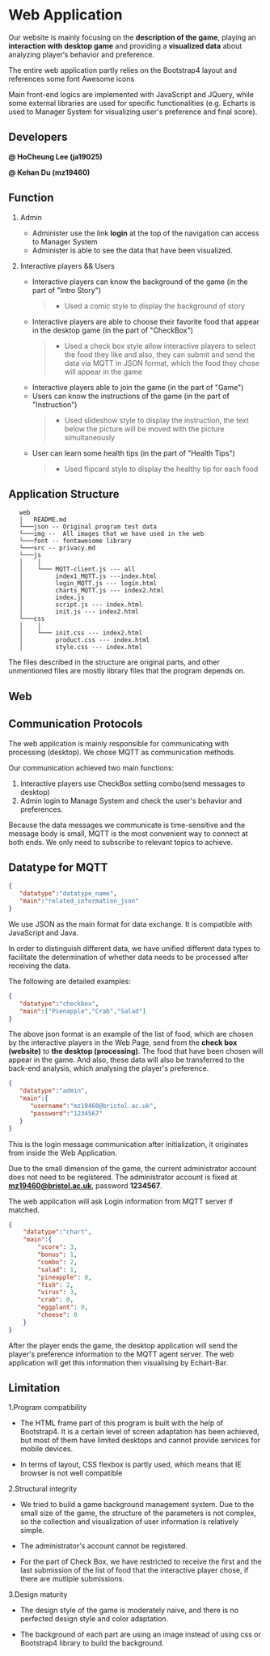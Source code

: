 # Web Application

Our website is mainly focusing on the **description of the game**, playing an **interaction with desktop game** and providing a **visualized data** about analyzing player‘s behavior and preference.

The entire web application partly relies on the Bootstrap4 layout and references some font Awesome icons

Main front-end logics are implemented with JavaScript and JQuery, while some external libraries are used for specific functionalities (e.g. Echarts is used to Manager System for visualizing user's preference and final score).

## Developers

**@ HoCheung Lee (ja19025)**

**@ Kehan Du (mz19460)**

## Function

1. Admin
   * Administer use the link **login** at the top of the navigation can access to Manager System
   * Administer is able to see the data that have been visualized.
  
2. Interactive players && Users
   * Interactive players can know the background of the game (in the part of "Intro Story")
      > * Used a comic style to display the background of story
   * Interactive players are able to choose their favorite food that appear in the desktop game (in the part of "CheckBox")
      > * Used a check box style allow interactive players to select the food they like and also, they can submit and send the data via  MQTT in JSON format, which the food they chose will appear in the game
   * Interactive players able to join the game (in the part of "Game")
   * Users can know the instructions of the game (in the part of "Instruction")
      > * Used slideshow style to display the instruction, the text below the picture will be moved with the picture simultaneously
   * User can learn some health tips (in the part of "Health Tips")
      > * Used flipcard style to display the healthy tip for each food
 
## Application Structure
 ```
    web
    │   README.md
    └───json -- Original program test data
    └───img --  All images that we have used in the web
    └───font -- fontawesome library
    └───src -- privacy.md
    └───js
    │    │
    │    └─── MQTT-client.js --- all
    │         index1_MQTT.js ---index.html
    │         login_MQTT.js --- login.html
    │         charts_MQTT.js --- index2.html
    │         index.js
    │         script.js --- index.html
    │         init.js --- index2.html
    └───css
    │    │
    │    └─── init.css --- index2.html
    │         product.css --- index.html
    │         style.css --- index.html
```
The files described in the structure are original parts, and other unmentioned files are mostly library files that the program depends on.

## Web 

## Communication Protocols 
The web application is mainly responsible for communicating with processing (desktop). We chose MQTT as communication methods.

Our communication achieved two main functions:
1. Interactive players use CheckBox setting combo(send messages to desktop)
2. Admin login to Manage System and check the user's behavior and preferences. 

Because the data messages we communicate is time-sensitive and the message body is small, MQTT is the most convenient way to connect at both ends. We only need to subscribe to relevant topics to achieve.


## Datatype for MQTT
```json
{
   "datatype":"datatype_name",
   "main":"related_information_json"
}
```
We use JSON as the main format for data exchange. It is compatible with JavaScript and Java. 

In order to distinguish different data, we have unified different data types to facilitate the determination of whether data needs to be processed after receiving the data. 

The following are detailed examples:

```json
{
   "datatype":"checkbox",
   "main":["Pienapple","Crab","Salad"]
}
```
The above json format is an example of the list of food, which are chosen by the interactive players in the Web Page, send from the **check box (website)** to **the desktop (processing)**. The food that have been chosen will appear in the game. And also, these data will also be transferred to the back-end analysis, which analysing the player's preference.

```json
{
   "datatype":"admin",
   "main":{
      "username":"mz19460@bristol.ac.uk",
      "password":"1234567"
   }
}
```
This is the login message communication after initialization, it originates from inside the Web Application.

Due to the small dimension of the game, the current administrator account does not need to be registered. The administrator account is fixed at **mz19460@bristol.ac.uk**, password **1234567**.

The web application will  ask Login  information from MQTT server if matched.

```json
{
    "datatype":"chart",
    "main":{
        "score": 3,
        "bonus": 1,
        "combo": 2,
        "salad": 1,
        "pineapple": 0,
        "fish": 2,
        "virus": 3,
        "crab": 0,
        "eggplant": 0,
        "cheese": 0
    }
}
```
After the player ends the game, the desktop application will send the player's preference information to the MQTT agent server. The web application will get this information then visualising by Echart-Bar. 

## Limitation

1.Program compatibility

- The HTML frame part of this program is built with the help of Bootstrap4. It is a certain level of screen adaptation has been achieved, but most of them have limited desktops and cannot provide services for mobile devices.

- In terms of layout, CSS flexbox is partly used, which means that IE browser is not well compatible

2.Structural integrity

- We tried to build a game background management system. Due to the small size of the game, the structure of the parameters is not complex, so the collection and visualization of user information is relatively simple.

- The administrator's account cannot be registered.

- For the part of Check Box, we have restricted to receive the first and the last submission of the list of food that the interactive player chose, if there are mutliple submissions.

3.Design maturity

- The design style of the game is moderately naive, and there is no perfected design style and color adaptation.

- The background of each part are using an image instead of using css or Bootstrap4 library to build the background.

